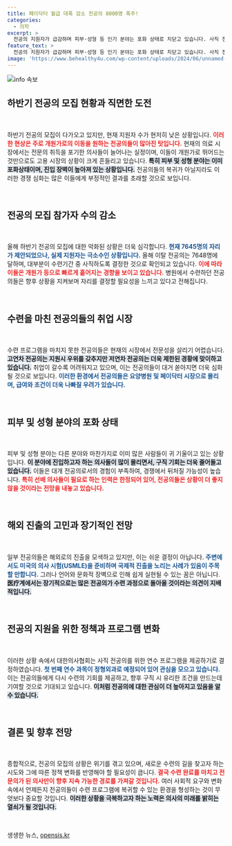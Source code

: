 ```yaml
---
title: 페이닥터 월급 대폭 감소 전공의 8000명 폭주!
categories:
  - 의학
excerpt: >
  전공의 지원자가 급감하며 피부·성형 등 인기 분야는 포화 상태로 치닫고 있습니다. 사직 전공의들이 개원가로 쏟아지며 경쟁이 심화되고 급여는 낮아지는 반면, 일부는 해외 진출을 모색하고 있습니다. 결국 많은 전공의가 수련 과정으로 복귀할 것이라는 전망이 이어지고 있습니다.
feature_text: >
  전공의 지원자가 급감하며 피부·성형 등 인기 분야는 포화 상태로 치닫고 있습니다. 사직 전공의들이 개원가로 쏟아지며 경쟁이 심화되고 급여는 낮아지는 반면, 일부는 해외 진출을 모색하고 있습니다. 결국 많은 전공의가 수련 과정으로 복귀할 것이라는 전망이 이어지고 있습니다.
image: 'https://www.behealthy4u.com/wp-content/uploads/2024/06/unnamed-file.png'
---
```


<p><img src="https://www.behealthy4u.com/wp-content/uploads/2024/06/unnamed-file.png" alt="info 속보" /></p>

<h2 data-ke-size="size26">하반기 전공의 모집 현황과 직면한 도전</h2>

<p data-ke-size="size16">&nbsp;</p>

<p>하반기 전공의 모집이 다가오고 있지만, 현재 지원자 수가 현저히 낮은 상황입니다. <b><span style="color: #ee2323;">이러한 현상은 주로 개원가로의 이동을 원하는 전공의들이 많아진 탓입니다.</span></b> 현재의 의료 시장에서는 전문의 취득을 포기한 의사들이 늘어나는 실정이며, 이들이 개원가로 뛰어드는 것만으로도 고용 시장의 상황이 크게 흔들리고 있습니다. <b><span style="background-color: #21538527;">특히 피부 및 성형 분야는 이미 포화상태이며, 진입 장벽이 높아져 있는 상황입니다.</span></b> 전공의들의 복귀가 아닐지라도 이러한 경쟁 심화는 많은 이들에게 부정적인 결과를 초래할 것으로 보입니다. </p>

<p data-ke-size="size16">&nbsp;</p>

<h2 data-ke-size="size26">전공의 모집 참가자 수의 감소</h2>

<p data-ke-size="size16">&nbsp;</p>

<p>올해 하반기 전공의 모집에 대한 악화된 상황은 더욱 심각합니다. <b><span style="color: #1a5490;">현재 7645명의 자리가 제안되었으나, 실제 지원자는 극소수인 상황입니다.</span></b> 올해 이탈 전공의는 7648명에 달하며, 대부분이 수련기간 중 사직하도록 결정한 것으로 확인되고 있습니다. <b><span style="color: #ee2323;">이에 따라 이들은 개원가 등으로 빠르게 흩어지는 경향을 보이고 있습니다.</span></b> 병원에서 수련하던 전공의들은 향후 상황을 지켜보며 자리를 결정할 필요성을 느끼고 있다고 전해집니다. </p>

<p data-ke-size="size16">&nbsp;</p>

<h2 data-ke-size="size26">수련을 마친 전공의들의 취업 시장</h2>

<p data-ke-size="size16">&nbsp;</p>

<p>수련 프로그램을 마치지 못한 전공의들은 현재의 시장에서 전문성을 살리기 어렵습니다. <b><span style="background-color: #21538527;">고연차 전공의는 지원시 우위를 갖추지만 저연차 전공의는 더욱 제한된 경황에 맞이하고 있습니다.</span></b> 취업이 갈수록 어려워지고 있으며, 이는 전공의들이 대거 쏟아지면 더욱 심화될 것으로 보입니다. <b><span style="color: #1a5490;">이러한 환경에서 전공의들은 요양병원 및 페이닥터 시장으로 몰리며, 급여와 조건이 더욱 나빠질 우려가 있습니다.</span></b> </p>

<p data-ke-size="size16">&nbsp;</p>

<h2 data-ke-size="size26">피부 및 성형 분야의 포화 상태</h2>

<p data-ke-size="size16">&nbsp;</p>

<p>피부 및 성형 분야는 다른 분야와 마찬가지로 이미 많은 사람들이 귀 기울이고 있는 상황입니다. <b><span style="background-color: #21538527;">이 분야에 진입하고자 하는 의사들이 많이 몰리면서, 구직 기회는 더욱 줄어들고 있습니다.</span></b> 이들은 대개 전공의로서의 경험이 부족하여, 경쟁에서 뒤처질 가능성이 높습니다. <b><span style="color: #ee2323;">특히 선배 의사들이 필요로 하는 인력은 한정되어 있어, 전공의들은 상황이 더 좋지 않을 것이라는 전망을 내놓고 있습니다.</span></b> </p>

<p data-ke-size="size16">&nbsp;</p>

<h2 data-ke-size="size26">해외 진출의 고민과 장기적인 전망</h2>

<p data-ke-size="size16">&nbsp;</p>

<p>일부 전공의들은 해외로의 진출을 모색하고 있지만, 이는 쉬운 결정이 아닙니다. <b><span style="color: #1a5490;">주변에서도 미국의 의사 시험(USMLE)을 준비하며 국제적 진출을 노리는 사례가 있음이 주목할 만합니다.</span></b> 그러나 언어와 문화적 장벽으로 인해 쉽게 실현될 수 있는 꿈은 아닙니다. <b><span style="background-color: #21538527;">医疗계에서는 장기적으로는 많은 전공의가 수련 과정으로 돌아올 것이라는 의견이 지배적입니다.</span></b> </p>

<p data-ke-size="size16">&nbsp;</p>

<h2 data-ke-size="size26">전공의 지원을 위한 정책과 프로그램 변화</h2>

<p data-ke-size="size16">&nbsp;</p>

<p>이러한 상황 속에서 대한의사협회는 사직 전공의를 위한 연수 프로그램을 제공하기로 결정하였습니다. <b><span style="color: #1a5490;">첫 번째 연수 과목이 정형외과로 예정되어 있어 관심을 모으고 있습니다.</span></b> 이는 전공의들에게 다시 수련의 기회를 제공하고, 향후 구직 시 유리한 조건을 만드는데 기여할 것으로 기대되고 있습니다. <b><span style="background-color: #21538527;">이처럼 전공의에 대한 관심이 더 높아지고 있음을 알 수 있습니다.</span></b> </p>

<p data-ke-size="size16">&nbsp;</p>

<h2 data-ke-size="size26">결론 및 향후 전망</h2>

<p data-ke-size="size16">&nbsp;</p>

<p>종합적으로, 전공의 모집의 상황은 위기를 겪고 있으며, 새로운 수련의 길을 찾고자 하는 시도와 그에 따른 정책 변화를 반영해야 할 필요성이 큽니다. <b><span style="color: #ee2323;">결국 수련 완료를 마치고 전문의가 된 의사만이 향후 지속 가능한 경로를 가져갈 것입니다.</span></b> 여러 사회적 요구와 변화 속에서 언제든지 전공의들이 수련 프로그램에 복귀할 수 있는 환경을 형성하는 것이 무엇보다 중요할 것입니다. <b><span style="background-color: #21538527;">이러한 상황을 극복하고자 하는 노력은 의사의 미래를 밝히는 열쇠가 될 것입니다.</span></b></p>

<p data-ke-size="size16">&nbsp;</p>
생생한 뉴스, <a href="https://opensis.kr" rel="dofollow">opensis.kr</a>


